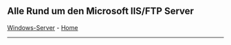 ## Alle Rund um den Microsoft IIS/FTP Server

[Windows-Server](https://github.com/helmutthurnhofer/code-snippet/blob/master/Windows-Server.md) - [Home](https://github.com/helmutthurnhofer/code-snippet/blob/master/readme.md)
___
